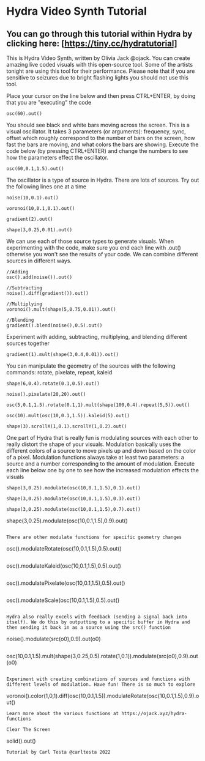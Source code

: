 # Hydra Video Synth Tutorial
## You can go through this tutorial within Hydra by clicking here: [https://tiny.cc/hydratutorial]

This is Hydra Video Synth, written by Olivia Jack @ojack. You can create amazing live coded visuals with this open-source tool. Some of the artists tonight are using this tool for their performance. Please note that if you are sensitive to seizures due to bright flashing lights you should not use this tool.

Place your cursor on the line below and then press CTRL+ENTER, by doing that you are "executing" the code
```
osc(60).out()
```

You should see black and white bars moving across the screen. This is a visual oscillator. It takes 3 parameters (or arguments): frequency, sync, offset which roughly correspond to the number of bars on the screen, how fast the bars are moving, and what colors the bars are showing. Execute the code below (by pressing CTRL+ENTER) and change the numbers to see how the parameters effect the oscillator.

```
osc(60,0.1,1.5).out()
```

The oscillator is a type of source in Hydra. There are lots of sources. Try out the following lines one at a time
```
noise(10,0.1).out()
```
```
voronoi(10,0.1,0.1).out()
```
```
gradient(2).out()
```
```
shape(3,0.25,0.01).out()
```

We can use each of those source types to generate visuals. When experimenting with the code, make sure you end each line with .out() otherwise you won't see the results of your code. We can combine different sources in different ways.

```
//Adding
osc().add(noise()).out()
```
```
//Subtracting
noise().diff(gradient()).out()
```
```
//Multiplying
voronoi().mult(shape(5,0.75,0.01)).out()
```
```
//Blending
gradient().blend(noise(),0.5).out()
```
Experiment with adding, subtracting, multiplying, and blending different sources together
```
gradient(1).mult(shape(3,0.4,0.01)).out()
```

You can manipulate the geometry of the sources with the following commands: rotate, pixelate, repeat, kaleid
```
shape(6,0.4).rotate(0.1,0.5).out()
```
```
noise().pixelate(20,20).out()
```
```
osc(5,0.1,1.5).rotate(0.1,1).mult(shape(100,0.4).repeat(5,5)).out()
```
```
osc(10).mult(osc(10,0.1,1.5)).kaleid(5).out()
```
```
shape(3).scrollX(1,0.1).scrollY(1,0.2).out()
```

One part of Hydra that is really fun is modulating sources with each other to really distort the shape of your visuals. Modulation basically uses the different colors of a source to move pixels up and down based on the color of a pixel. Modulation functions always take at least two parameters: a source and a number corresponding to the amount of modulation. Execute each line below one by one to see how the increased modulation effects the visuals
```
shape(3,0.25).modulate(osc(10,0.1,1.5),0.1).out()
```
```
shape(3,0.25).modulate(osc(10,0.1,1.5),0.3).out()
```
```
shape(3,0.25).modulate(osc(10,0.1,1.5),0.7).out()
```
shape(3,0.25).modulate(osc(10,0.1,1.5),0.9).out()
```

There are other modulate functions for specific geometry changes
```
osc().modulateRotate(osc(10,0.1,1.5),0.5).out()
```
```
osc().modulateKaleid(osc(10,0.1,1.5),0.5).out()
```
```
osc().modulatePixelate(osc(10,0.1,1.5),0.5).out()
```
```
osc().modulateScale(osc(10,0.1,1.5),0.5).out()
```

Hydra also really excels with feedback (sending a signal back into itself). We do this by outputting to a specific buffer in Hydra and then sending it back in as a source using the src() function
```
noise().modulate(src(o0),0.9).out(o0)
```
```
osc(10,0.1,1.5).mult(shape(3,0.25,0.5).rotate(1,0.1)).modulate(src(o0),0.9).out(o0)
```

Experiment with creating combinations of sources and functions with different levels of modulation. Have fun! There is so much to explore
```
voronoi().color(1,0,1).diff(osc(10,0.1,1.5)).modulateRotate(osc(10,0.1,1.5),0.9).out()
```
Learn more about the various functions at https://ojack.xyz/hydra-functions

Clear The Screen
```
solid().out()
```
Tutorial by Carl Testa @carltesta 2022
